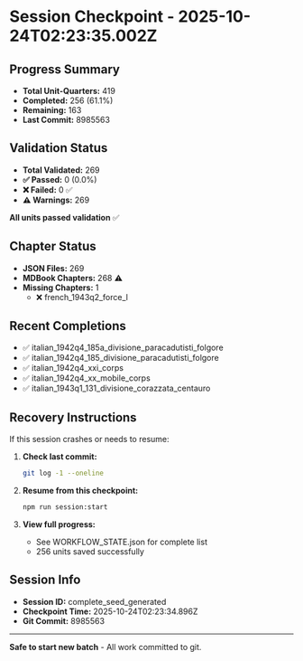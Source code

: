 # Session Checkpoint - 2025-10-24T02:23:35.002Z

## Progress Summary

- **Total Unit-Quarters:** 419
- **Completed:** 256 (61.1%)
- **Remaining:** 163
- **Last Commit:** 8985563

## Validation Status

- **Total Validated:** 269
- **✅ Passed:** 0 (0.0%)
- **❌ Failed:** 0 ✅
- **⚠️ Warnings:** 269

**All units passed validation** ✅

## Chapter Status

- **JSON Files:** 269
- **MDBook Chapters:** 268 ⚠️
- **Missing Chapters:** 1
  - ❌ french_1943q2_force_l

## Recent Completions

- ✅ italian_1942q4_185a_divisione_paracadutisti_folgore
- ✅ italian_1942q4_185_divisione_paracadutisti_folgore
- ✅ italian_1942q4_xxi_corps
- ✅ italian_1942q4_xx_mobile_corps
- ✅ italian_1943q1_131_divisione_corazzata_centauro

## Recovery Instructions

If this session crashes or needs to resume:

1. **Check last commit:**
   ```bash
   git log -1 --oneline
   ```

2. **Resume from this checkpoint:**
   ```bash
   npm run session:start
   ```

3. **View full progress:**
   - See WORKFLOW_STATE.json for complete list
   - 256 units saved successfully

## Session Info

- **Session ID:** complete_seed_generated
- **Checkpoint Time:** 2025-10-24T02:23:34.896Z
- **Git Commit:** 8985563

---

**Safe to start new batch** - All work committed to git.
